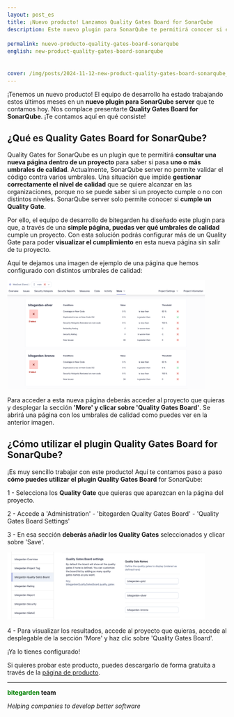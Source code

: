 ```yaml
---
layout: post_es
title: ¡Nuevo producto! Lanzamos Quality Gates Board for SonarQube
description: Este nuevo plugin para SonarQube te permitirá conocer si el código cumple más de un Quality Gate.

permalink: nuevo-producto-quality-gates-board-sonarqube
english: new-product-quality-gates-board-sonarqube


cover: /img/posts/2024-11-12-new-product-quality-gates-board-sonarqube_es.png
---
```


¡Tenemos un nuevo producto! El equipo de desarrollo ha estado trabajando estos últimos meses en un **nuevo plugin para SonarQube server** que te contamos hoy. Nos complace presentarte **Quality Gates Board for SonarQube**. ¡Te contamos aquí en qué consiste!

<h2>¿Qué es Quality Gates Board for SonarQube?</h2>

Quality Gates for SonarQube es un plugin que te permitirá **consultar una nueva página dentro de un proyecto** para saber si pasa **uno o más umbrales de calidad**. Actualmente, SonarQube server no permite validar el código contra varios umbrales. Una situación que impide **gestionar correctamente el nivel de calidad** que se quiere alcanzar en las organizaciones, porque no se puede saber si un proyecto cumple o no con distintos niveles. SonarQube server solo permite conocer si **cumple un Quality Gate**. 

Por ello, el equipo de desarrollo de bitegarden ha diseñado este plugin para que, a través de una **simple página, puedas ver qué umbrales de calidad** cumple un proyecto. Con esta solución podrás configurar más de un Quality Gate para poder **visualizar el cumplimiento** en esta nueva página sin salir de tu proyecto.

Aquí te dejamos una imagen de ejemplo de una página que hemos configurado con distintos umbrales de calidad:  

<img src="img/sonarqube-quality-gates-board/quality-gates-board-2.png" alt="Página Quality Gate SonarQube" width="90%"/>


Para acceder a esta nueva página deberás acceder al proyecto que quieras y desplegar la sección **'More' y clicar sobre 'Quality Gates Board'**. Se abrirá una página con los umbrales de calidad como puedes ver en la anterior imagen. 


<h2>¿Cómo utilizar el plugin Quality Gates Board for SonarQube?</h2>

¡Es muy sencillo trabajar con este producto! Aquí te contamos paso a paso **cómo puedes utilizar el plugin Quality Gates Board** for SonarQube: 

1 - Selecciona los **Quality Gate** que quieras que aparezcan en la página del proyecto.

2 - Accede a 'Administration' - 'bitegarden Quality Gates Board' - 'Quality Gates Board Settings'

3 - En esa sección **deberás añadir los Quality Gates** seleccionados y clicar sobre 'Save'. 

<img src="img/sonarqube-quality-gates-board/quality-gates-board-1.png" alt="Configruar Quality Gate SonarQube" width="90%"/>


4 - Para visualizar los resultados, accede al proyecto que quieras, accede al desplegable de la sección 'More' y haz clic sobre 'Quality Gates Board'. 

¡Ya lo tienes configurado!

Si quieres probar este producto, puedes descargarlo de forma gratuita a través de la [página de producto](/es/sonarqube-quality-gates-board-trial-form).

---
**<span style="color: green">bitegarden</span> team**

_Helping companies to develop better software_